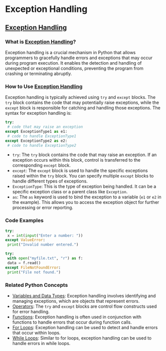 # Exception Handling 
## [Exception Handling](./../exception-handling/)

### What is [Exception Handling](./../exception-handling/)?
Exception handling is a crucial mechanism in Python that allows programmers to gracefully handle errors and exceptions that may occur during program execution. It enables the detection and handling of unexpected or exceptional conditions, preventing the program from crashing or terminating abruptly.

### How to Use [Exception Handling](./../exception-handling/)
Exception handling is typically achieved using `try` and `except` blocks. The `try` block contains the code that may potentially raise exceptions, while the `except` block is responsible for catching and handling those exceptions. The syntax for exception handling is:

```python
try:
 # code that may raise an exception
except ExceptionType1 as e1:
 # code to handle ExceptionType1
except ExceptionType2 as e2:
 # code to handle ExceptionType2
```
- `try`: The `try` block contains the code that may raise an exception. If an exception occurs within this block, control is transferred to the corresponding `except` block.
- `except`: The `except` block is used to handle the specific exceptions raised within the `try` block. You can specify multiple `except` blocks to handle different types of exceptions.
- `ExceptionType`: This is the type of exception being handled. It can be a specific exception class or a parent class like `Exception`.
- `as`: The `as` keyword is used to bind the exception to a variable (`e1` or `e2` in the example). This allows you to access the exception object for further processing or error reporting.

### Code Examples
```python
try:
 x = int(input("Enter a number: "))
except ValueError:
 print("Invalid number entered.")
```

```python
try:
 with open("myfile.txt", "r") as f:
 data = f.read()
except FileNotFoundError:
 print("File not found.")
```

### Related Python Concepts

- [Variables and Data Types](./../variables-and-data-types/): Exception handling involves identifying and managing exceptions, which are objects that represent errors.
- [Operators](./../operators/): The `try` and `except` blocks are control flow constructs used for error handling.
- [Functions](./../functions/): Exception handling is often used in conjunction with functions to handle errors that occur during function calls.
- [For Loops](./../for-loops/): Exception handling can be used to detect and handle errors that occur within loops.
- [While Loops](./../while-loops/): Similar to for loops, exception handling can be used to handle errors in while loops.